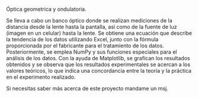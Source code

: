 Óptica geometrica y ondulatoria.

Se lleva a cabo un banco óptico donde se realizan mediciones de la distancia desde la lente hasta la pantalla, así como de la fuente de luz (imagen en un celular) hasta la lente. Se obtiene una ecuación que describe la tendencia de los datos utilizando Excel, junto con la fórmula proporcionada por el fabricante para el tratamiento de los datos. Posteriormente, se emplea NumPy y sus funciones especiales para el análisis de los datos.
Con la ayuda de Matplotlib, se grafican los resultados obtenidos y se observa que los resultados experimentales se acercan a los valores teóricos, lo que indica una concordancia entre la teoría y la práctica en el experimento realizado.

Si necesitas saber más acerca de este proyecto mandame un msj. 